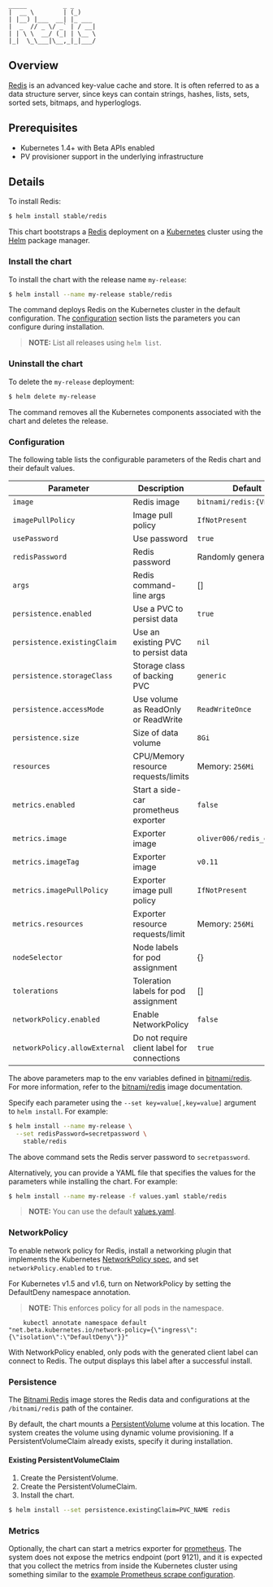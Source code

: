 ```
_____          _ _     
|  __ \        | (_)    
| |__) |___  __| |_ ___
|  _  // _ \/ _` | / __|
| | \ \  __/ (_| | \__ \
|_|  \_\___|\__,_|_|___/
```

## Overview

[Redis](https://redis.io/) is an advanced key-value cache and store. It is often referred to as a data structure server, since keys can contain strings, hashes, lists, sets, sorted sets, bitmaps, and hyperloglogs.

## Prerequisites

- Kubernetes 1.4+ with Beta APIs enabled
- PV provisioner support in the underlying infrastructure

## Details

To install Redis:

```bash
$ helm install stable/redis
```

This chart bootstraps a [Redis](https://github.com/bitnami/bitnami-docker-redis) deployment on a [Kubernetes](http://kubernetes.io) cluster using the [Helm](https://helm.sh) package manager.

### Install the chart

To install the chart with the release name `my-release`:

```bash
$ helm install --name my-release stable/redis
```

The command deploys Redis on the Kubernetes cluster in the default configuration. The [configuration](#configuration) section lists the parameters you can  configure during installation.

> **NOTE:** List all releases using `helm list`.

### Uninstall the chart

To delete the `my-release` deployment:

```bash
$ helm delete my-release
```

The command removes all the Kubernetes components associated with the chart and deletes the release.

### Configuration

The following table lists the configurable parameters of the Redis chart and their default values.

| Parameter                  | Description                           | Default                                                   |
| -------------------------- | ------------------------------------- | --------------------------------------------------------- |
| `image`                    | Redis image                           | `bitnami/redis:{VERSION}`                                 |
| `imagePullPolicy`          | Image pull policy                     | `IfNotPresent`                                            |
| `usePassword`              | Use password                          | `true`                                         |
| `redisPassword`            | Redis password                        | Randomly generated                                        |
| `args`                     | Redis command-line args               | []                                                        |
| `persistence.enabled`      | Use a PVC to persist data             | `true`                                                    |
| `persistence.existingClaim`| Use an existing PVC to persist data   | `nil`                                                     |
| `persistence.storageClass` | Storage class of backing PVC          | `generic`                                                 |
| `persistence.accessMode`   | Use volume as ReadOnly or ReadWrite   | `ReadWriteOnce`                                           |
| `persistence.size`         | Size of data volume                   | `8Gi`                                                     |
| `resources`                | CPU/Memory resource requests/limits   | Memory: `256Mi`                                           |
| `metrics.enabled`          | Start a side-car prometheus exporter  | `false`                                                   |
| `metrics.image`            | Exporter image                        | `oliver006/redis_exporter`                                |
| `metrics.imageTag`         | Exporter image                        | `v0.11`                                                   |
| `metrics.imagePullPolicy`  | Exporter image pull policy            | `IfNotPresent`                                            |
| `metrics.resources`        | Exporter resource requests/limit      | Memory: `256Mi`                                           |
| `nodeSelector`             | Node labels for pod assignment        | {}                                                        |
| `tolerations`              | Toleration labels for pod assignment  | []                                                        |
| `networkPolicy.enabled`    | Enable NetworkPolicy                  | `false`                                                   |
| `networkPolicy.allowExternal` | Do not require client label for connections | `true`                                            |

The above parameters map to the env variables defined in [bitnami/redis](http://github.com/bitnami/bitnami-docker-redis). For more information, refer to the [bitnami/redis](http://github.com/bitnami/bitnami-docker-redis) image documentation.

Specify each parameter using the `--set key=value[,key=value]` argument to `helm install`. For example:

```bash
$ helm install --name my-release \
  --set redisPassword=secretpassword \
    stable/redis
```

The above command sets the Redis server password to `secretpassword`.

Alternatively, you can provide a YAML file that specifies the values for the parameters while installing the chart. For example:

```bash
$ helm install --name my-release -f values.yaml stable/redis
```

> **NOTE:** You can use the default [values.yaml](values.yaml).

### NetworkPolicy

To enable network policy for Redis, install a networking plugin that implements the Kubernetes [NetworkPolicy spec](https://kubernetes.io/docs/tasks/administer-cluster/declare-network-policy#before-you-begin), and set `networkPolicy.enabled` to `true`.

For Kubernetes v1.5 and v1.6, turn on NetworkPolicy by setting the DefaultDeny namespace annotation.

> **NOTE:** This enforces policy for all pods in the namespace.

```
    kubectl annotate namespace default "net.beta.kubernetes.io/network-policy={\"ingress\":{\"isolation\":\"DefaultDeny\"}}"
```

With NetworkPolicy enabled, only pods with the generated client label can connect to Redis. The output displays this label after a successful install.

### Persistence

The [Bitnami Redis](https://github.com/bitnami/bitnami-docker-redis) image stores the Redis data and configurations at the `/bitnami/redis` path of the container.

By default, the chart mounts a [PersistentVolume](http://kubernetes.io/docs/user-guide/persistent-volumes/) volume at this location. The system creates the volume using dynamic volume provisioning. If a PersistentVolumeClaim already exists, specify it during installation.

#### Existing PersistentVolumeClaim

1. Create the PersistentVolume.
1. Create the PersistentVolumeClaim.
1. Install the chart.
```bash
$ helm install --set persistence.existingClaim=PVC_NAME redis
```

### Metrics
Optionally, the chart can start a metrics exporter for [prometheus](https://prometheus.io). The system does not expose the metrics endpoint (port 9121), and it is expected that you collect the metrics from inside the Kubernetes cluster using something similar to the [example Prometheus scrape configuration](https://github.com/prometheus/prometheus/blob/master/documentation/examples/prometheus-kubernetes.yml).
